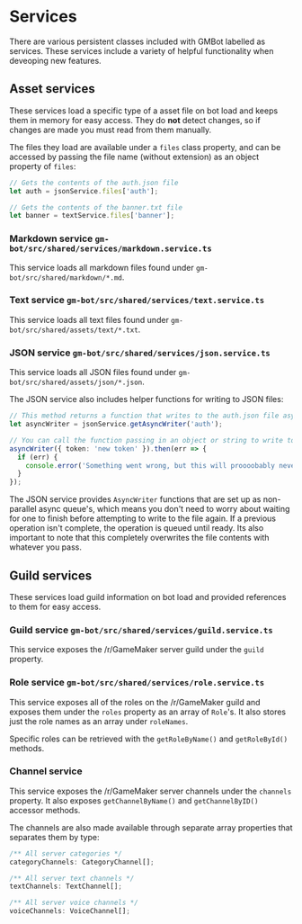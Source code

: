 # Services
There are various persistent classes included with GMBot labelled as services. These services include a variety of helpful functionality when deveoping new features.

## Asset services
These services load a specific type of a asset file on bot load and keeps them in memory for easy access. They do **not** detect changes, so if changes are made you must read from them manually.

The files they load are available under a `files` class property, and can be accessed by passing the file name (without extension) as an object property of `files`:
```typescript
// Gets the contents of the auth.json file
let auth = jsonService.files['auth'];

// Gets the contents of the banner.txt file
let banner = textService.files['banner'];
```
### Markdown service `gm-bot/src/shared/services/markdown.service.ts`

This service loads all markdown files found under `gm-bot/src/shared/markdown/*.md`.

### Text service `gm-bot/src/shared/services/text.service.ts`
This service loads all text files found under `gm-bot/src/shared/assets/text/*.txt`.

### JSON service `gm-bot/src/shared/services/json.service.ts`
This service loads all JSON files found under `gm-bot/src/shared/assets/json/*.json`.

The JSON service also includes helper functions for writing to JSON files:
```typescript
// This method returns a function that writes to the auth.json file asynchronously
let asyncWriter = jsonService.getAsyncWriter('auth');

// You can call the function passing in an object or string to write to the JSON file. If an object is passed, it will be converted to a string with JSON.stringify()
asyncWriter({ token: 'new token' }).then(err => {
  if (err) {
    console.error('Something went wrong, but this will proooobably never happen.');
  }
});
```

The JSON service provides `AsyncWriter` functions that are set up as non-parallel async queue's, which means you don't need to worry about waiting for one to finish before attempting to write to the file again. If a previous operation isn't complete, the operation is queued until ready. Its also important to note that this completely overwrites the file contents with whatever you pass.

## Guild services
These services load guild information on bot load and provided references to them for easy access.

### Guild service `gm-bot/src/shared/services/guild.service.ts`
This service exposes the /r/GameMaker server guild under the `guild` property.

### Role service `gm-bot/src/shared/services/role.service.ts`
This service exposes all of the roles on the /r/GameMaker guild and exposes them under the `roles` property as an array of `Role`'s. It also stores just the role names as an array under `roleNames`.

Specific roles can be retrieved with the `getRoleByName()` and `getRoleById()` methods.

### Channel service
This service exposes the /r/GameMaker server channels under the `channels` property. It also exposes `getChannelByName()` and `getChannelByID()` accessor methods.

The channels are also made available through separate array properties that separates them by type:
```typescript
/** All server categories */
categoryChannels: CategoryChannel[];

/** All server text channels */
textChannels: TextChannel[];

/** All server voice channels */
voiceChannels: VoiceChannel[];
```
